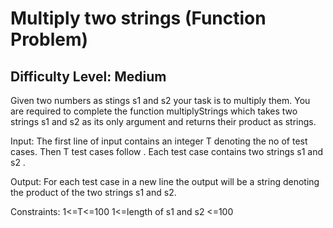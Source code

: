 # Multiply two strings (Function Problem)
## Difficulty Level: Medium

Given two numbers as stings s1 and s2 your task is to multiply them. You are required to complete the function multiplyStrings which takes two strings s1 and s2 as its only argument and returns their product as strings.

Input:
The first line of input contains an integer T denoting the no of test cases. Then T test cases follow . Each test case contains two strings s1 and s2 .

Output:
For each test case in a new line the output will be a string denoting the product of the two strings s1 and s2.

Constraints:
1<=T<=100
1<=length of s1 and s2 <=100
